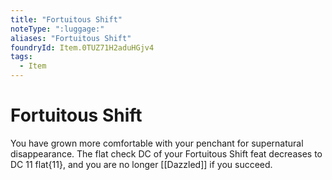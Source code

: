 ```yaml
---
title: "Fortuitous Shift"
noteType: ":luggage:"
aliases: "Fortuitous Shift"
foundryId: Item.0TUZ71H2aduHGjv4
tags:
  - Item
---
```


# Fortuitous Shift

You have grown more comfortable with your penchant for supernatural disappearance. The flat check DC of your Fortuitous Shift feat decreases to DC 11 flat{11}, and you are no longer [[Dazzled]] if you succeed.
